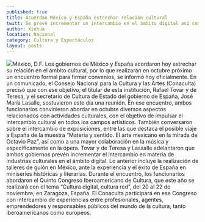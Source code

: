 ```yaml
---
published: true
title: Acuerdan México y España estrechar relación cultural
twitt: Se prevé incrementar un intercambio en el ámbito digital así como una mayor colaboración en la música y la ópera.
author: Xinhua
location: Nacional
category: Cultura y Espectáculos
layout: posts
---
```


![](http://i.imgur.com/KOWoyBQm.jpg)México, D.F. Los gobiernos de México y España acordaron hoy estrechar su relación en el ámbito cultural, por lo que realizarán en octubre próximo un encuentro formal para firmar convenios, se informó hoy oficialmente. En un comunicado, el Consejo Nacional para la Cultura y las Artes (Conaculta) precisó que con ese objetivo, el titular de esta institución, Rafael Tovar y de Teresa, y el secretario de Cultura de Estado del gobierno de España, José María Lasalle, sostuvieron este día una reunión. En ese encuentro, ambos funcionarios convinieron abordar en octubre diversos aspectos relacionados con actividades culturales, con el objetivo de impulsar el intercambio cultural en todos los campos artísticos. También conversaron sobre el intercambio de exposiciones, entre las que destaca el posible viaje a España de la muestra “Materia y sentido. El arte mexicano en la mirada de Octavio Paz”, así como a una mayor colaboración en la música y específicamente en la ópera. Tovar y de Teresa y Lassalle adelantaron que ambos gobiernos prevén incrementar el intercambio en materia de industrias culturales en el ámbito digital. Lo anterior incluye la realización de talleres de guión en México, ante la experiencia y el éxito de España en miniseries históricas y literarias. Durante el encuentro, los funcionarios abordaron el Quinto Congreso Iberoamericano de Cultura, que este año se realizará con el tema “Cultura digital, cultura red”, del 20 al 22 de noviembre, en Zaragoza, España. El Conaculta participará en ese Congreso con intercambio de experiencias entre profesionales, agentes, emprendedores y responsables públicos del mundo de la cultura, tanto iberoamericanos como europeos.

